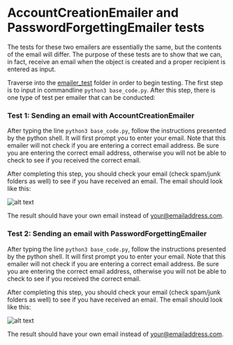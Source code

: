 # AccountCreationEmailer and PasswordForgettingEmailer tests

The tests for these two emailers are essentially the same, but the contents of the email will differ. The purpose of these tests are to show that we can, in fact, receive an email when the object is created and a proper recipient is entered as input.

Traverse into the [emailer_test](.) folder in order to begin testing. The first step is to input in commandline `python3 base_code.py`. After this step, there is one type of test per emailer that can be conducted:

### Test 1: Sending an email with AccountCreationEmailer

After typing the line `python3 base_code.py`, follow the instructions presented by the python shell. It will first prompt you to enter your email. Note that this emailer will not check if you are entering a correct email address. Be sure you are entering the correct email address, otherwise you will not be able to check to see if you received the correct email.

After completing this step, you should check your email (check spam/junk folders as well) to see if you have received an email.
The email should look like this:

![alt text](https://github.com/CSCC01/Team10/blob/emailer/src/tests/emailer_test/pics/email_verification.png)

The result should have your own email instead of your@emailaddress.com.

### Test 2: Sending an email with PasswordForgettingEmailer

After typing the line `python3 base_code.py`, follow the instructions presented by the python shell. It will first prompt you to enter your email. Note that this emailer will not check if you are entering a correct email address. Be sure you are entering the correct email address, otherwise you will not be able to check to see if you received the correct email.

After completing this step, you should check your email (check spam/junk folders as well) to see if you have received an email.
The email should look like this:

![alt text](https://github.com/CSCC01/Team10/blob/emailer/src/tests/emailer_test/pics/forgotten_password.png)

The result should have your own email instead of your@emailaddress.com.
